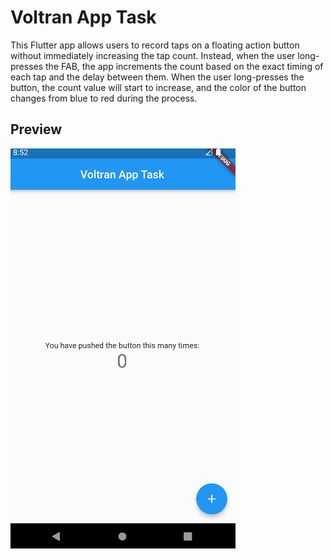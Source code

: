 # Voltran App Task

This Flutter app allows users to record taps on a floating action button without immediately increasing the tap count. Instead, when the user long-presses the FAB, the app increments the count based on the exact timing of each tap and the delay between them. When the user long-presses the button, the count value will start to increase, and the color of the button changes from blue to red during the process.

## Preview

![preview](preview.gif)
